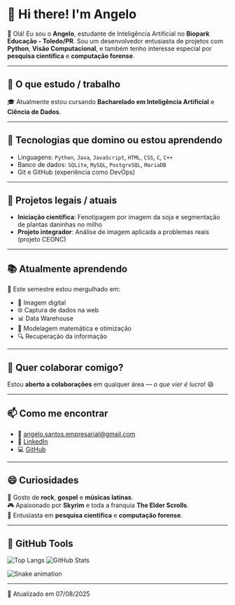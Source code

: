# 👋 Hi there! I'm Angelo

🤖 Olá! Eu sou o **Angelo**, estudante de Inteligência Artificial no **Biopark Educação - Toledo/PR**. Sou um desenvolvedor entusiasta de projetos com **Python**, **Visão Computacional**, e também tenho interesse especial por **pesquisa científica** e **computação forense**.

---

## 🧠 O que estudo / trabalho

🎓 Atualmente estou cursando **Bacharelado em Inteligência Artificial** e **Ciência de Dados**.

---

## 🚀 Tecnologias que domino ou estou aprendendo

- Linguagens: `Python`, `Java`, `JavaScript`, `HTML`, `CSS`, `C`, `C++`
- Banco de dados: `SQLite`, `MySQL`, `PostgreSQL`, `MariaDB`
- Git e GitHub (experiência como DevOps)

---

## 🔭 Projetos legais / atuais

- **Iniciação científica**: Fenotipagem por imagem da soja e segmentação de plantas daninhas no milho
- **Projeto integrador**: Análise de imagem aplicada a problemas reais (projeto CEONC)

---

## 📚 Atualmente aprendendo

📌 Este semestre estou mergulhado em:

- 📸 Imagem digital
- 🌐 Captura de dados na web
- 📊 Data Warehouse
- 🧮 Modelagem matemática e otimização
- 🔍 Recuperação da informação

---

## 🤝 Quer colaborar comigo?

Estou **aberto a colaborações** em qualquer área — _o que vier é lucro_! 😄

---

## 📫 Como me encontrar

- 📧 angelo.santos.empresarial@gmail.com  
- 🔗 [LinkedIn](https://www.linkedin.com/in/angelo-gabriel-8aaaa1321/)  
- 💻 [GitHub](https://github.com/angelogabriel)

---

## 😄 Curiosidades

🎸 Gosto de **rock**, **gospel** e **músicas latinas**.  
🎮 Apaixonado por **Skyrim** e toda a franquia **The Elder Scrolls**.  
🔬 Entusiasta em **pesquisa científica** e **computação forense**.

---

## 🧰 GitHub Tools

![Top Langs](https://github-readme-stats.vercel.app/api/top-langs/?username=AngeloDev&layout=compact&theme=dracula)
![GitHub Stats](https://github-readme-stats.vercel.app/api?username=AngeloDev&show_icons=true&theme=dracula)

![Snake animation](https://github.com/AngeloDev-New/AngeloDev-New/blob/output/github-contribution-grid-snake.svg)

---

📅 Atualizado em 07/08/2025

